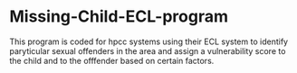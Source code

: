 # Missing-Child-ECL-program

This program is coded for hpcc systems using their ECL system to identify paryticular sexual offenders in the area and assign a vulnerability score to the child and to the offfender based on certain factors.
